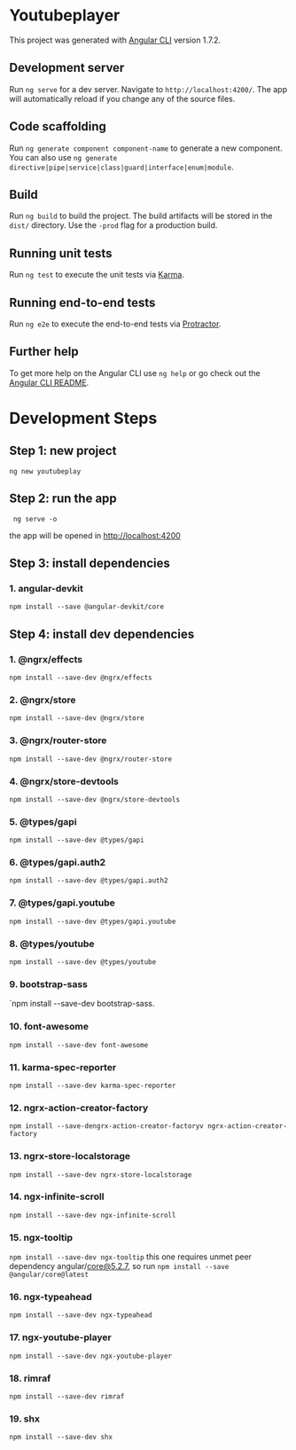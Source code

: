 # Youtubeplayer

This project was generated with [Angular CLI](https://github.com/angular/angular-cli) version 1.7.2.

## Development server

Run `ng serve` for a dev server. Navigate to `http://localhost:4200/`. The app will automatically reload if you change any of the source files.

## Code scaffolding

Run `ng generate component component-name` to generate a new component. You can also use `ng generate directive|pipe|service|class|guard|interface|enum|module`.

## Build

Run `ng build` to build the project. The build artifacts will be stored in the `dist/` directory. Use the `-prod` flag for a production build.

## Running unit tests

Run `ng test` to execute the unit tests via [Karma](https://karma-runner.github.io).

## Running end-to-end tests

Run `ng e2e` to execute the end-to-end tests via [Protractor](http://www.protractortest.org/).

## Further help

To get more help on the Angular CLI use `ng help` or go check out the [Angular CLI README](https://github.com/angular/angular-cli/blob/master/README.md).
# Development Steps

## Step 1: new project
`ng new youtubeplay`
## Step 2: run the app

` ng serve -o`

the app will be opened in [http://localhost:4200](http://localhost:4200)
## Step 3: install dependencies

### 1. angular-devkit
`npm install --save @angular-devkit/core`

## Step 4: install dev dependencies
 ### 1. @ngrx/effects
 `npm install --save-dev @ngrx/effects`

### 2. @ngrx/store
 `npm install --save-dev @ngrx/store`

### 3. @ngrx/router-store
`npm install --save-dev @ngrx/router-store`

### 4. @ngrx/store-devtools
`npm install --save-dev @ngrx/store-devtools`

### 5. @types/gapi
`npm install --save-dev @types/gapi`


### 6. @types/gapi.auth2
`npm install --save-dev @types/gapi.auth2`

### 7. @types/gapi.youtube
`npm install --save-dev @types/gapi.youtube`

### 8. @types/youtube
`npm install --save-dev @types/youtube`

### 9. bootstrap-sass
`npm install --save-dev bootstrap-sass.

### 10. font-awesome
`npm install --save-dev font-awesome`

### 11. karma-spec-reporter
`npm install --save-dev karma-spec-reporter`

### 12. ngrx-action-creator-factory
`npm install --save-dengrx-action-creator-factoryv ngrx-action-creator-factory`

### 13. ngrx-store-localstorage
`npm install --save-dev ngrx-store-localstorage`

### 14. ngx-infinite-scroll
`npm install --save-dev ngx-infinite-scroll`

### 15. ngx-tooltip
`npm install --save-dev ngx-tooltip`
this one requires unmet peer dependency angular/core@5.2.7, so run `npm install --save @angular/core@latest`

### 16. ngx-typeahead
`npm install --save-dev ngx-typeahead`

### 17. ngx-youtube-player
`npm install --save-dev ngx-youtube-player`

### 18. rimraf
`npm install --save-dev rimraf`

### 19. shx
`npm install --save-dev shx`
